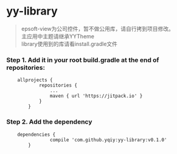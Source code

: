 # yy-library
> epsoft-view为公司控件，暂不做公用库，请自行拷到项目修改。    
> 主应用中主题请继承YYTheme    
> library使用到的库请看install.gradle文件
### Step 1. Add it in your root build.gradle at the end of repositories:
		allprojects {
				repositories {
					...
					maven { url 'https://jitpack.io' }
				}
			}
### Step 2. Add the dependency
		dependencies {
			        compile 'com.github.yqiy:yy-library:v0.1.0'
			}